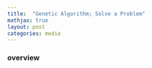 ```yaml
---
title:  "Genetic Algorithm; Solve a Problem"
mathjax: true
layout: post
categories: media
---
```


### overview
